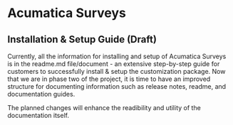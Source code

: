 # Acumatica Surveys 
## Installation & Setup Guide (Draft)

Currently, all the information for installing and setup of Acumatica Surveys is in the readme.md file/document - an extensive step-by-step guide for customers to successfully install & setup the customization package. Now that we are in phase two of the project, it is time to have an improved structure for documenting information such as release notes, readme, and documentation guides.

The planned changes will enhance the readibility and utility of the documentation itself.
